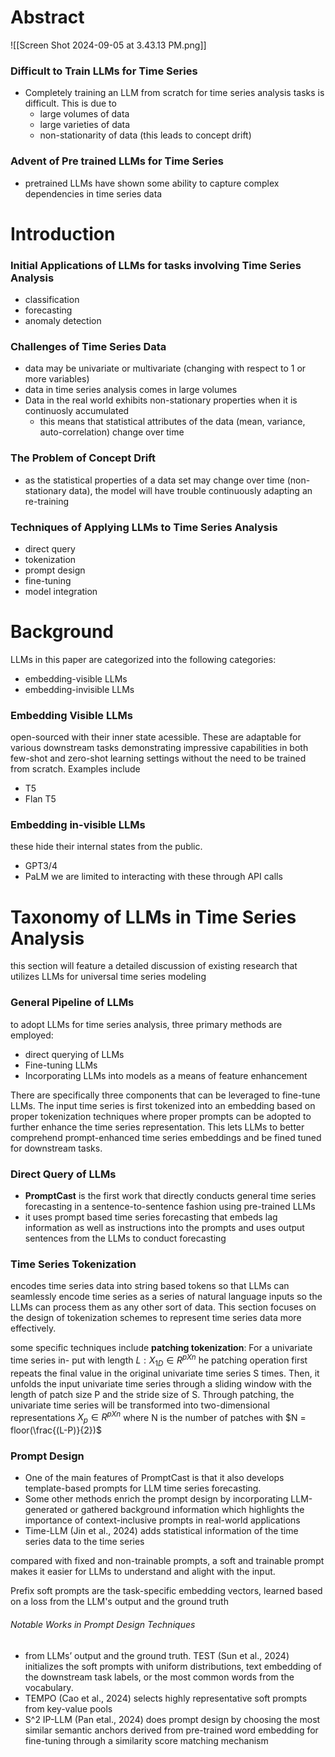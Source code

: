 # Abstract 
![[Screen Shot 2024-09-05 at 3.43.13 PM.png]]
### Difficult to Train LLMs for Time Series
- Completely training an LLM from scratch for time series analysis tasks is difficult. This is due to 
	- large volumes of data
	- large varieties of data 
	- non-stationarity of data (this leads to concept drift)
### Advent of Pre trained LLMs for Time Series
- pretrained LLMs have shown some ability to capture complex dependencies in time series data 

# Introduction 

### Initial Applications of LLMs for tasks involving Time Series Analysis 
- classification 
- forecasting 
- anomaly detection 
### Challenges of Time Series Data 
- data may be univariate or multivariate (changing with respect to 1 or more variables)
- data in time series analysis comes in large volumes 
- Data in the real world exhibits non-stationary properties when it is continuosly accumulated 
	- this means that statistical attributes of the data (mean, variance, auto-correlation) change over time
### The Problem of Concept Drift 
- as the statistical properties of a data set may change over time (non-stationary data), the model will have trouble continuously adapting an re-training 

### Techniques of Applying LLMs to Time Series Analysis 
- direct query 
- tokenization 
- prompt design 
- fine-tuning 
- model integration 

# Background 
LLMs in this paper are categorized into the following categories: 
- embedding-visible LLMs 
- embedding-invisible LLMs

### Embedding Visible LLMs 
open-sourced with their inner state acessible. These are adaptable for various downstream tasks demonstrating impressive capabilities in both few-shot and zero-shot learning settings without the need to be trained from scratch. Examples include 
- T5 
- Flan T5 

### Embedding in-visible LLMs 
these hide their internal states from the public. 
- GPT3/4 
- PaLM 
we are limited to interacting with these through API calls 

# Taxonomy of LLMs in Time Series Analysis 
this section will feature a detailed discussion of existing research that utilizes LLMs for universal time series modeling

### General Pipeline of LLMs 
to adopt LLMs for time series analysis, three primary methods are employed:
- direct querying of LLMs
- Fine-tuning LLMs 
- Incorporating LLMs into models as a means of feature enhancement 

There are specifically three components that can be leveraged to fine-tune LLMs. The input time series is first tokenized into an embedding based on proper tokenization techniques where proper prompts can be adopted to further enhance the time series representation. This lets LLMs to better comprehend prompt-enhanced time series embeddings and be fined tuned for downstream tasks. 

### Direct Query of LLMs 
- **PromptCast** is the first work that directly conducts general time series forecasting in a sentence-to-sentence fashion using pre-trained LLMs
- it uses prompt based time series forecasting that embeds lag information as well as instructions into the prompts and uses output sentences from the LLMs to conduct forecasting 
### Time Series Tokenization
encodes time series data into string based tokens so that LLMs can seamlessly encode time series as a series of natural language inputs so the LLMs can process them as any other sort of data. This section focuses on the design of tokenization schemes to represent time series data more effectively. 

some specific techniques include **patching tokenization**: 
For a univariate time series in- put with length $L : X_{1D} \in R^{pX n}$ 
he patching operation first repeats the final value in the original univariate time series S times. Then, it unfolds the input univariate time series through a sliding window with the length of patch size P and the stride size of S. Through patching, the univariate time series will be transformed into two-dimensional representations $X_p \in R^{pXn}$ where N is the number of patches with $N = floor(\frac{(L-P)}{2})$  

### Prompt Design 
- One of the main features of PromptCast is that it also develops template-based prompts for LLM time series forecasting. 
- Some other methods enrich the prompt design by incorporating LLM-generated or gathered background information which highlights the importance of context-inclusive prompts in real-world applications 
-  Time-LLM (Jin et al., 2024) adds statistical information of the time series data to the time series 

compared with fixed and non-trainable prompts, a soft and trainable prompt makes it easier for LLMs to understand and alight with the input. 

Prefix soft prompts are the task-specific embedding vectors, learned based on a loss from the LLM's output and the ground truth 

###### Notable Works in Prompt Design Techniques
- from LLMs’ output and the ground truth. TEST (Sun et al., 2024) initializes the soft prompts with uniform distributions, text embedding of the downstream task labels, or the most common words from the vocabulary.
- TEMPO (Cao et al., 2024) selects highly representative soft prompts from key-value pools
- S^2 IP-LLM (Pan etal., 2024) does prompt design by choosing the most similar semantic anchors derived from pre-trained word embedding for fine-tuning through a similarity score matching mechanism 